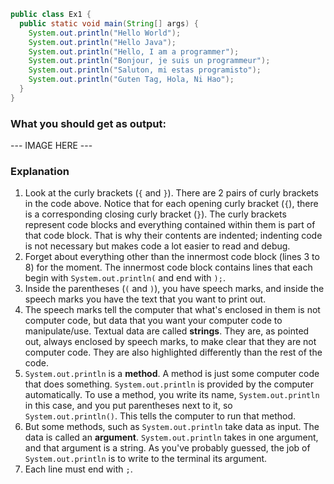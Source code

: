 ```java
public class Ex1 {
  public static void main(String[] args) {
    System.out.println("Hello World");
    System.out.println("Hello Java");
    System.out.println("Hello, I am a programmer");
    System.out.println("Bonjour, je suis un programmeur");
    System.out.println("Saluton, mi estas programisto");
    System.out.println("Guten Tag, Hola, Ni Hao");
  }
}
```

### What you should get as output:
--- IMAGE HERE ---

### Explanation
1. Look at the curly brackets (`{` and `}`). There are 2 pairs of curly brackets in the code above. Notice that for each opening curly bracket (`{`), there is a corresponding closing curly bracket (`}`). The curly brackets represent code blocks and everything contained within them is part of that code block. That is why their contents are indented; indenting code is not necessary but makes code a lot easier to read and debug.
2. Forget about everything other than the innermost code block (lines 3 to 8) for the moment. The innermost code block contains lines that each begin with `System.out.println(` and end with `);`.
3. Inside the parentheses (`(` and `)`), you have speech marks, and inside the speech marks you have the text that you want to print out.
4. The speech marks tell the computer that what's enclosed in them is not computer code, but data that you want your computer code to manipulate/use. Textual data are called **strings**. They are, as pointed out, always enclosed by speech marks, to make clear that they are not computer code. They are also highlighted differently than the rest of the code.
5. `System.out.println` is a **method**. A method is just some computer code that does something. `System.out.println` is provided by the computer automatically. To use a method, you write its name, `System.out.println` in this case, and you put parentheses next to it, so `System.out.println()`. This tells the computer to run that method.
6. But some methods, such as `System.out.println` take data as input. The data is called an **argument**. `System.out.println` takes in one argument, and that argument is a string. As you've probably guessed, the job of `System.out.println` is to write to the terminal its argument.
7. Each line must end with `;`.
